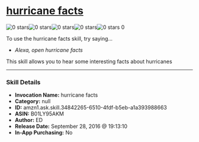 # [hurricane facts](http://alexa.amazon.com/#skills/amzn1.ask.skill.34842265-6510-4fdf-b5eb-a1a393988663)
![0 stars](../../images/ic_star_border_black_18dp_1x.png)![0 stars](../../images/ic_star_border_black_18dp_1x.png)![0 stars](../../images/ic_star_border_black_18dp_1x.png)![0 stars](../../images/ic_star_border_black_18dp_1x.png)![0 stars](../../images/ic_star_border_black_18dp_1x.png) 0

To use the hurricane facts skill, try saying...

* *Alexa, open hurricane facts*

This skill allows you to hear some interesting facts about hurricanes

***

### Skill Details

* **Invocation Name:** hurricane facts
* **Category:** null
* **ID:** amzn1.ask.skill.34842265-6510-4fdf-b5eb-a1a393988663
* **ASIN:** B01LY95AKM
* **Author:** ED
* **Release Date:** September 28, 2016 @ 19:13:10
* **In-App Purchasing:** No
